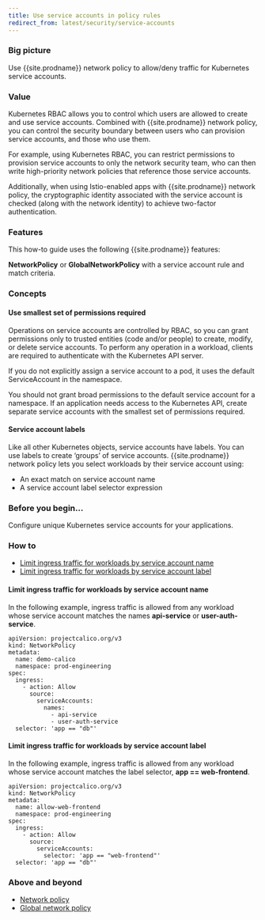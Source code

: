 ```yaml
---
title: Use service accounts in policy rules
redirect_from: latest/security/service-accounts
---
```


### Big picture

Use {{site.prodname}} network policy to allow/deny traffic for Kubernetes service accounts.

### Value

Kubernetes RBAC allows you to control which users are allowed to create and use service accounts. Combined with {{site.prodname}} network policy, you can control the security boundary between users who can provision service accounts, and those who use them.

For example, using Kubernetes RBAC, you can restrict permissions to provision service accounts to only the network security team, who can then write high-priority network policies that reference those service accounts.

Additionally, when using Istio-enabled apps with {{site.prodname}} network policy, the cryptographic identity associated with the service account is checked (along with the network identity) to achieve two-factor authentication.

### Features

This how-to guide uses the following {{site.prodname}} features:

**NetworkPolicy** or **GlobalNetworkPolicy** with a service account rule and match criteria.

### Concepts

#### Use smallest set of permissions required

Operations on service accounts are controlled by RBAC, so you can grant permissions only to trusted entities (code and/or people) to create, modify, or delete service accounts. To perform any operation in a workload, clients are required to authenticate with the Kubernetes API server.

If you do not explicitly assign a service account to a pod, it uses the default ServiceAccount in the namespace.

You should not grant broad permissions to the default service account for a namespace. If an application needs access to the Kubernetes API, create separate service accounts with the smallest set of permissions required.

#### Service account labels

Like all other Kubernetes objects, service accounts have labels. You can use labels to create ‘groups’ of service accounts. {{site.prodname}} network policy lets you select workloads by their service account using:

- An exact match on service account name
- A service account label selector expression

### Before you begin...

Configure unique Kubernetes service accounts for your applications.

### How to

- [Limit ingress traffic for workloads by service account name](#limit-ingress-traffic-for-workloads-by-service-account-name)
- [Limit ingress traffic for workloads by service account label](#limit-ingress-traffic-for-workloads-by-service-account-label)

#### Limit ingress traffic for workloads by service account name

In the following example, ingress traffic is allowed from any workload whose service account matches the names **api-service** or **user-auth-service**.

```
apiVersion: projectcalico.org/v3
kind: NetworkPolicy
metadata:
  name: demo-calico
  namespace: prod-engineering
spec:
  ingress:
    - action: Allow
      source:
        serviceAccounts:
          names:
            - api-service
            - user-auth-service
  selector: 'app == "db"'
```

#### Limit ingress traffic for workloads by service account label

In the following example, ingress traffic is allowed from any workload whose service account matches the label selector, **app == web-frontend**.

```
apiVersion: projectcalico.org/v3
kind: NetworkPolicy
metadata:
  name: allow-web-frontend
  namespace: prod-engineering
spec:
  ingress:
    - action: Allow
      source:
        serviceAccounts:
          selector: 'app == "web-frontend"'
  selector: 'app == "db"'
```

### Above and beyond

- [Network policy]({{site.baseurl}}/{{page.version}}/reference/resources/networkpolicy)
- [Global network policy]({{site.baseurl}}/{{page.version}}/reference/resources/globalnetworkpolicy)
